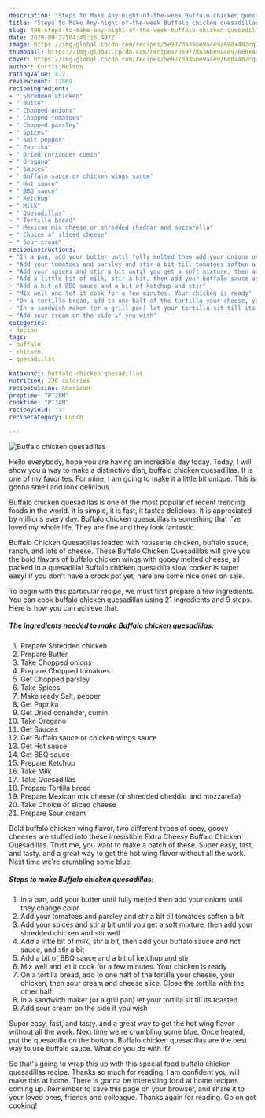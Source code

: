 ```yaml
---
description: "Steps to Make Any-night-of-the-week Buffalo chicken quesadillas"
title: "Steps to Make Any-night-of-the-week Buffalo chicken quesadillas"
slug: 498-steps-to-make-any-night-of-the-week-buffalo-chicken-quesadillas
date: 2020-09-27T04:45:16.497Z
image: https://img-global.cpcdn.com/recipes/5e977da36be9a4e9/680x482cq70/buffalo-chicken-quesadillas-recipe-main-photo.jpg
thumbnail: https://img-global.cpcdn.com/recipes/5e977da36be9a4e9/680x482cq70/buffalo-chicken-quesadillas-recipe-main-photo.jpg
cover: https://img-global.cpcdn.com/recipes/5e977da36be9a4e9/680x482cq70/buffalo-chicken-quesadillas-recipe-main-photo.jpg
author: Curtis Nelson
ratingvalue: 4.7
reviewcount: 12869
recipeingredient:
- " Shredded chicken"
- " Butter"
- " Chopped onions"
- " Chopped tomatoes"
- " Chopped parsley"
- " Spices"
- " Salt pepper"
- " Paprika"
- " Dried coriander cumin"
- " Oregano"
- " Sauces"
- " Buffalo sauce or chicken wings sauce"
- " Hot sauce"
- " BBQ sauce"
- " Ketchup"
- " Milk"
- " Quesadillas"
- " Tortilla bread"
- " Mexican mix cheese or shredded cheddar and mozzarella"
- " Choice of sliced cheese"
- " Sour cream"
recipeinstructions:
- "In a pan, add your butter until fully melted then add your onions until they change color"
- "Add your tomatoes and parsley and stir a bit till tomatoes soften a bit"
- "Add your spices and stir a bit until you get a soft mixture, then add your shredded chicken and stir well"
- "Add a little bit of milk, stir a bit, then add your buffalo sauce and hot sauce, and stir a bit"
- "Add a bit of BBQ sauce and a bit of ketchup and stir"
- "Mix well and let it cook for a few minutes. Your chicken is ready"
- "On a tortilla bread, add to one half of the tortilla your cheese, your chicken, then sour cream and cheese slice. Close the tortilla with the other half"
- "In a sandwich maker (or a grill pan) let your tortilla sit till its toasted"
- "Add sour cream on the side if you wish"
categories:
- Recipe
tags:
- buffalo
- chicken
- quesadillas

katakunci: buffalo chicken quesadillas 
nutrition: 238 calories
recipecuisine: American
preptime: "PT28M"
cooktime: "PT34M"
recipeyield: "3"
recipecategory: Lunch

---
```



![Buffalo chicken quesadillas](https://img-global.cpcdn.com/recipes/5e977da36be9a4e9/680x482cq70/buffalo-chicken-quesadillas-recipe-main-photo.jpg)

Hello everybody, hope you are having an incredible day today. Today, I will show you a way to make a distinctive dish, buffalo chicken quesadillas. It is one of my favorites. For mine, I am going to make it a little bit unique. This is gonna smell and look delicious.

Buffalo chicken quesadillas is one of the most popular of recent trending foods in the world. It is simple, it is fast, it tastes delicious. It is appreciated by millions every day. Buffalo chicken quesadillas is something that I've loved my whole life. They are fine and they look fantastic.

Buffalo Chicken Quesadillas loaded with rotisserie chicken, buffalo sauce, ranch, and lots of cheese. These Buffalo Chicken Quesadillas will give you the bold flavors of buffalo chicken wings with gooey melted cheese, all packed in a quesadilla! Buffalo chicken quesadilla slow cooker is super easy! If you don&#39;t have a crock pot yet, here are some nice ones on sale.


To begin with this particular recipe, we must first prepare a few ingredients. You can cook buffalo chicken quesadillas using 21 ingredients and 9 steps. Here is how you can achieve that.

<!--inarticleads1-->

##### The ingredients needed to make Buffalo chicken quesadillas:

1. Prepare  Shredded chicken
1. Prepare  Butter
1. Take  Chopped onions
1. Prepare  Chopped tomatoes
1. Get  Chopped parsley
1. Take  Spices
1. Make ready  Salt, pepper
1. Get  Paprika
1. Get  Dried coriander, cumin
1. Take  Oregano
1. Get  Sauces
1. Get  Buffalo sauce or chicken wings sauce
1. Get  Hot sauce
1. Get  BBQ sauce
1. Prepare  Ketchup
1. Take  Milk
1. Take  Quesadillas
1. Prepare  Tortilla bread
1. Prepare  Mexican mix cheese (or shredded cheddar and mozzarella)
1. Take  Choice of sliced cheese
1. Prepare  Sour cream


Bold buffalo chicken wing flavor, two different types of ooey, gooey cheeses are stuffed into these irresistible Extra Cheesy Buffalo Chicken Quesadillas. Trust me, you want to make a batch of these. Super easy, fast, and tasty. and a great way to get the hot wing flavor without all the work. Next time we&#39;re crumbling some blue. 

<!--inarticleads2-->

##### Steps to make Buffalo chicken quesadillas:

1. In a pan, add your butter until fully melted then add your onions until they change color
1. Add your tomatoes and parsley and stir a bit till tomatoes soften a bit
1. Add your spices and stir a bit until you get a soft mixture, then add your shredded chicken and stir well
1. Add a little bit of milk, stir a bit, then add your buffalo sauce and hot sauce, and stir a bit
1. Add a bit of BBQ sauce and a bit of ketchup and stir
1. Mix well and let it cook for a few minutes. Your chicken is ready
1. On a tortilla bread, add to one half of the tortilla your cheese, your chicken, then sour cream and cheese slice. Close the tortilla with the other half
1. In a sandwich maker (or a grill pan) let your tortilla sit till its toasted
1. Add sour cream on the side if you wish


Super easy, fast, and tasty. and a great way to get the hot wing flavor without all the work. Next time we&#39;re crumbling some blue. Once heated, put the quesadilla on the bottom. Buffalo chicken quesadillas are the best way to use buffalo sauce. What do you do with it? 

So that's going to wrap this up with this special food buffalo chicken quesadillas recipe. Thanks so much for reading. I am confident you will make this at home. There is gonna be interesting food at home recipes coming up. Remember to save this page on your browser, and share it to your loved ones, friends and colleague. Thanks again for reading. Go on get cooking!
